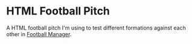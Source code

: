 # HTML Football Pitch

A HTML football pitch I'm using to test different formations against each other in [Football Manager](http://footballmanager.com).